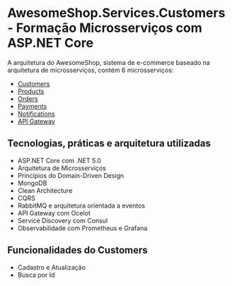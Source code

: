 # AwesomeShop.Services.Customers - Formação Microsserviços com ASP.NET Core

A arquitetura do AwesomeShop, sistema de e-commerce baseado na arquitetura de microsserviços, contém 6 microsserviços:
- [Customers](https://github.com/danieldantasdev/awesomeshop_microservice_customers_dotnet-5.0)
- [Products](https://github.com/danieldantasdev/awesomeshop_microservice_products_dotnet-5.0)
- [Orders](https://github.com/danieldantasdev/awesomeshop_microservice_orders_dotnet-5.0)
- [Payments](https://github.com/danieldantasdev/awesomeshop_microservice_payments_dotnet-5.0)
- [Notifications](https://github.com/danieldantasdev/awesomeshop_microservice_notifications_dotnet-5.0)
- [API Gateway](https://github.com/danieldantasdev/awesomeshop_microservice_apigateway_dotnet-5.0)

## Tecnologias, práticas e arquitetura utilizadas
- ASP.NET Core com .NET 5.0
- Arquitetura de Microsserviços
- Princípios do Domain-Driven Design
- MongoDB
- Clean Architecture
- CQRS
- RabbitMQ e arquitetura orientada a eventos
- API Gateway com Ocelot 
- Service Discovery com Consul
- Observabilidade com Prometheus e Grafana

## Funcionalidades do Customers
- Cadastro e Atualização
- Busca por Id
